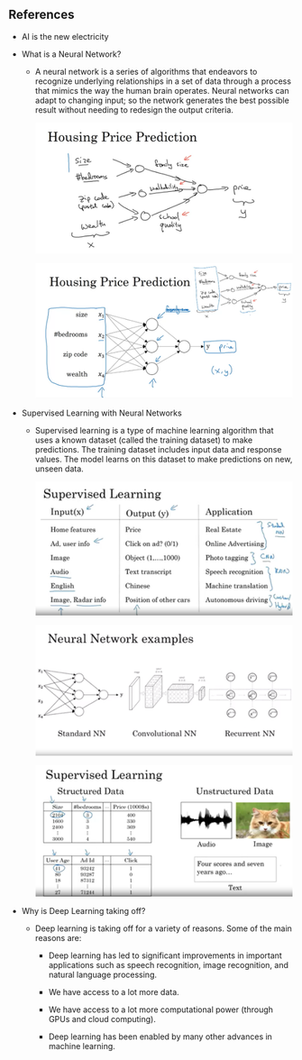 ## References

- AI is the new electricity

- What is a Neural Network?
 
    - A neural network is a series of algorithms that endeavors to recognize underlying relationships in a set of data through a process that mimics the way the human brain operates. Neural networks can adapt to changing input; so the network generates the best possible result without needing to redesign the output criteria.

        ![alt text](image.png)

        ![alt text](image-1.png)

- Supervised Learning with Neural Networks

    - Supervised learning is a type of machine learning algorithm that uses a known dataset (called the training dataset) to make predictions. The training dataset includes input data and response values. The model learns on this dataset to make predictions on new, unseen data.

        ![alt text](image-2.png)

        ![alt text](image-3.png)

        ![alt text](image-4.png)

- Why is Deep Learning taking off?

    - Deep learning is taking off for a variety of reasons. Some of the main reasons are:

        - Deep learning has led to significant improvements in important applications such as speech recognition, image recognition, and natural language processing.

        - We have access to a lot more data.

        - We have access to a lot more computational power (through GPUs and cloud computing).

        - Deep learning has been enabled by many other advances in machine learning.
        
                    